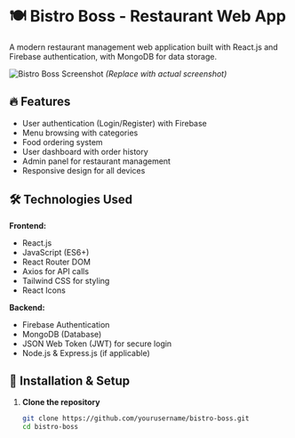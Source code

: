 # 🍽️ Bistro Boss - Restaurant Web App

A modern restaurant management web application built with React.js and Firebase authentication, with MongoDB for data storage.

![Bistro Boss Screenshot](https://via.placeholder.com/800x400?text=Bistro+Boss+Screenshot) 
*(Replace with actual screenshot)*

## 🔥 Features
- User authentication (Login/Register) with Firebase
- Menu browsing with categories
- Food ordering system
- User dashboard with order history
- Admin panel for restaurant management
- Responsive design for all devices

## 🛠️ Technologies Used
**Frontend:**
- React.js
- JavaScript (ES6+)
- React Router DOM
- Axios for API calls
- Tailwind CSS for styling
- React Icons

**Backend:**
- Firebase Authentication
- MongoDB (Database)
- JSON Web Token (JWT) for secure login
- Node.js & Express.js (if applicable)

## 🚀 Installation & Setup

1. **Clone the repository**
   ```bash
   git clone https://github.com/yourusername/bistro-boss.git
   cd bistro-boss
